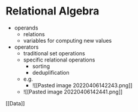 # Relational Algebra
+ operands
	+ relations
	+ variables for computing new values
+ operators
	+ traditional set operations
	+ specific relational operations
		+ sorting
		+ deduplification
	+ e.g.
		+ ![[Pasted image 20220406142243.png]]
	+ ![[Pasted image 20220406142441.png]]

[[Data]]

